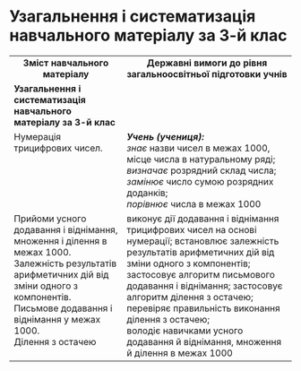 # Узагальнення і систематизація навчального матеріалу за 3-й клас
<table>
  <tr>
    <td width="40%" align="center"><b>Зміст навчального матеріалу<b></td>
    <td width="60%" align="center"><b>Державні вимоги до рівня загальноосвітньої підготовки учнів</b></td>
  </tr>
  <tr>
    <td width="40%" style="vertical-align:top !important;"><b>Узагальнення і систематизація навчального матеріалу за 3-й клас</b></td>
    <td width="60%" style="vertical-align:top !important;"</td>
  </tr>
  <tr>
    <td width="40%" style="vertical-align:top !important;">Нумерація трицифрових чисел.</td>
    <td width="60%" style="vertical-align:top !important;"><i><b>Учень (учениця):</b></i><br>
<i>знає </i>назви чисел в межах 1000, місце числа в натуральному ряді;<br>
<i>визначає </i>розрядний склад числа;<br>
<i>замінює </i>число сумою розрядних доданків; <br>
<i>порівнює</i>  числа в межах 1000<br></td>
  </tr>
    <tr>
    <td width="40%" style="vertical-align:top !important;">Прийоми усного додавання і віднімання, множення і ділення в межах 1000.<br>
Залежність результатів арифметичних дій від зміни одного з компонентів. <br>
Письмове додавання і віднімання у межах 1000.<br>
Ділення з остачею<br></td>
    <td width="60%" style="vertical-align:top !important;">виконує дії додавання і віднімання трицифрових чисел на основі нумерації;
встановлює залежність результатів арифметичних дій від зміни одного з компонентів;
застосовує алгоритм письмового додавання і віднімання;
застосовує алгоритм ділення з остачею;<br>
перевіряє правильність виконання ділення з остачею;<br>
володіє навичками усного додавання й віднімання, множення й ділення в межах 1000<br></td>
  </tr>
</table>

